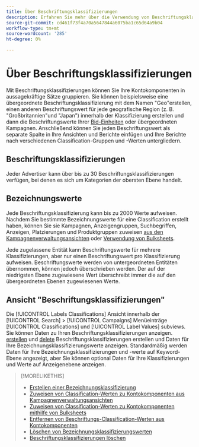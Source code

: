 ```yaml
---
title: Über Beschriftungsklassifizierungen
description: Erfahren Sie mehr über die Verwendung von Beschriftungsklassifizierungen zur Gruppierung Ihrer Kontokomponenten.
source-git-commit: cd461f73f4a70a5647844a6075ba1c65d64a9b04
workflow-type: tm+mt
source-wordcount: '285'
ht-degree: 0%

---
```


# Über Beschriftungsklassifizierungen

Mit Beschriftungsklassifizierungen können Sie Ihre Kontokomponenten in aussagekräftige Sätze gruppieren. Sie können beispielsweise eine übergeordnete Beschriftungsklassifizierung mit dem Namen &quot;Geo&quot;erstellen, einen anderen Beschriftungswert für jede geografische Region (z. B. &quot;Großbritannien&quot;und &quot;Japan&quot;) innerhalb der Klassifizierung erstellen und dann die Beschriftungswerte Ihrer [Bid-Einheiten](/help/search-social-commerce/glossary.md#a-b) oder übergeordneten Kampagnen. Anschließend können Sie jeden Beschriftungswert als separate Spalte in Ihre Ansichten und Berichte einfügen und Ihre Berichte nach verschiedenen Classification-Gruppen und -Werten untergliedern.

## Beschriftungsklassifizierungen

Jeder Advertiser kann über bis zu 30 Beschriftungsklassifizierungen verfügen, bei denen es sich um Kategorien der obersten Ebene handelt.

## Bezeichnungswerte

Jede Beschriftungsklassifizierung kann bis zu 2000 Werte aufweisen. Nachdem Sie bestimmte Bezeichnungswerte für eine Classification erstellt haben, können Sie sie Kampagnen, Anzeigengruppen, Suchbegriffen, Anzeigen, Platzierungen und Produktgruppen zuweisen [aus den Kampagnenverwaltungsansichten](classification-values-assign-campaign-management.md) oder [Verwendung von Bulksheets](classification-values-assign-bulksheets.md).

Jede zugelassene Entität kann Beschriftungswerte für mehrere Klassifizierungen, aber nur einen Beschriftungswert pro Klassifizierung aufweisen. Beschriftungswerte werden von untergeordneten Entitäten übernommen, können jedoch überschrieben werden. Der auf der niedrigsten Ebene zugewiesene Wert überschreibt immer die auf den übergeordneten Ebenen zugewiesenen Werte.

## Ansicht &quot;Beschriftungsklassifizierungen&quot;

Die [!UICONTROL Labels Classifications] Ansicht innerhalb der [!UICONTROL Search] > [!UICONTROL Campaigns] Menüeinträge [!UICONTROL Classifications] und [!UICONTROL Label Values] subviews. Sie können Daten zu Ihren Beschriftungsklassifizierungen anzeigen. [erstellen](classification-create.md) und [delete](classification-delete.md) Beschriftungsklassifizierungen erstellen und Daten für Ihre Bezeichnungsklassifizierungswerte anzeigen. Standardmäßig werden Daten für Ihre Bezeichnungsklassifizierungen und -werte auf Keyword-Ebene angezeigt, aber Sie können optional Daten für Ihre Klassifizierungen und Werte auf Anzeigenebene anzeigen.

>[!MORELIKETHIS]
>
>* [Erstellen einer Bezeichnungsklassifizierung](classification-create.md)
>* [Zuweisen von Classification-Werten zu Kontokomponenten aus Kampagnenverwaltungsansichten](classification-values-assign-campaign-management.md)
>* [Zuweisen von Classification-Werten zu Kontokomponenten mithilfe von Bulksheets](classification-values-assign-bulksheets.md)
>* [Entfernen von Beschriftungs-Classification-Werten aus Kontokomponenten](classification-values-remove.md)
>* [Löschen von Bezeichnungsklassifizierungswerten](classification-values-delete.md)
>* [Beschriftungsklassifizierungen löschen](classification-delete.md)

